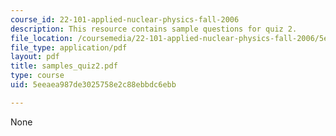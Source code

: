 ```yaml
---
course_id: 22-101-applied-nuclear-physics-fall-2006
description: This resource contains sample questions for quiz 2.
file_location: /coursemedia/22-101-applied-nuclear-physics-fall-2006/5eeaea987de3025758e2c88ebbdc6ebb_samples_quiz2.pdf
file_type: application/pdf
layout: pdf
title: samples_quiz2.pdf
type: course
uid: 5eeaea987de3025758e2c88ebbdc6ebb

---
```

None
